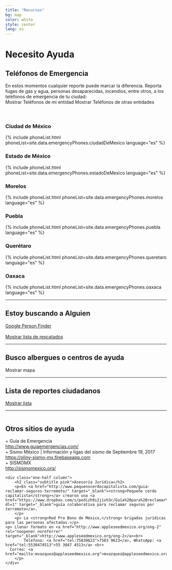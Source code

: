 ```yaml
---
title: "Recursos"
bg: map
color: white
style: center
lang: es
---
```

<div class="row">
  <h1 class="title">Necesito <span class="black">Ayuda</span></h1>
</div>
<div class="row">
  <h2 class="subtitle pink">Teléfonos de Emergencia</h2>
  En estos momentos cualquier reporte puede marcar la diferencia. Reporta fugas de gas y agua, personas
  desaparecidas, incendios, entre otros, a los teléfonos de emergencia de tu ciudad:
</div>

<div class="column">
     <a class="btn" id="shownear-list">
       Mostrar Teléfonos de mi entidad
     </a>
     <a class="btn" id="showfull-list">
       Mostrar Teléfonos de otras entidades
     </a>
</div>
<br>
<br>
<div class="row emergency-phones">
  <div class="column one-half cdmx">
    <h3 id="cdmx">Ciudad de México</h3>
    {% include phoneList.html phoneList=site.data.emergencyPhones.ciudadDeMexico language="es" %}
  </div>
  <div class="column one-half edo">
    <h3>Estado de México</h3>
    {% include phoneList.html phoneList=site.data.emergencyPhones.estadoDeMexico language="es" %}
  </div>
</div>
<div class="row">
  <div class="column one-half mor">
    <h3>Morelos</h3>
    {% include phoneList.html phoneList=site.data.emergencyPhones.morelos language="es" %}
  </div>
  <div class="column one-half pue">
    <h3>Puebla</h3>
    {% include phoneList.html phoneList=site.data.emergencyPhones.puebla language="es" %}
  </div>
</div>
<div class="row ">
  <div class="column one-half quer">
    <h3>Querétaro</h3>
    {% include phoneList.html phoneList=site.data.emergencyPhones.queretaro language="es" %}
  </div>
  <div class="column one-half oax">
    <h3>Oaxaca</h3>
    {% include phoneList.html phoneList=site.data.emergencyPhones.oaxaca language="es" %}
  </div>
</div>

<div class="row">
  <hr class="section-line">
	<h2 class="subtitle pink">Estoy buscando a Alguien</h2>
	<div class="icontain icontain--adjust">
		<a class="btn" href="https://google.org/personfinder/2017-puebla-mexico-earthquake"
       target="_blank" rel="noopener noreferrer">Google Person Finder</a>
		<br>
		<br>
		<a class="btn" href="#" id="rescued-sheet-container-btn">Mostrar lista de rescatados</a>
	</div>
</div>
<div class="row">
	<div id="rescued-sheet-container"></div>
</div>
<div class="row">
  <hr class="section-line">
  <h2 class="subtitle pink">Busco albergues o centros de ayuda</h2>
  <div class="icontain">
    <div id="critical-zones-container">
      <a class="btn" id="critical-zones-btn">Mostrar mapa</a>
    </div>
  </div>
</div>
<div class="row" id="reports-sheet-container">
  <hr class="section-line">
	<h2 class="subtitle pink">Lista de reportes ciudadanos</h2>
	<a class="btn" href="#" id="reports-sheet-container-btn">Mostrar lista</a>
</div>
<hr class="section-line">
<div class="row">
  <div class="one-half column">
		<h2 class="subtitle pink">Otros sitios de ayuda</h2>
		+ Guía de Emergencia<br>
		<a target="_blank" rel="noopener noreferrer" href="http://www.guiaemergencias.com/">http://www.guiaemergencias.com/</a><br>
		+ Sismo México | Información y ligas del sismo de Septiembre 19, 2017<br>
		<a target="_blank" rel="noopener noreferrer" href="https://pliny-sismo-mx.firebaseapp.com">https://pliny-sismo-mx.firebaseapp.com</a><br>
		+ SISMOMX<br>
		<a target="_blank" rel="noopener noreferrer" href="http://sismomexico.org/">http://sismomexico.org/</a><br>
	</div>

	<div class="one-half column">
		<h2 class="subtitle pink">Asesoría Jurídica</h2>
		<p>En <a href="http://www.pequenocerdocapitalista.com/guia-reclamar-seguros-terremoto/" target="_blank"><strong>Pequeño cerdo capitalista</strong></a> crearon una <a href="https://www.dropbox.com/s/pedizh9i2jivh3c/Guía%20para%20reclamar%20seguros%20por%20terremoto%20%202017.09.22.pdf?dl=1" target="_blank">guía colaborativa para reclamar seguros por terremoto</a>.
		</p>
		<p> La <strong>Red Pro Bono de México,</strong> brigadas jurídicas para las personas afectadas.</p>
    <p> Llenar formato en <a href="http://www.appleseedmexico.org/ong-2" rel="noopener noreferrer" target="_blank">http://www.appleseedmexico.org/ong-2</a><br>
			Teléfono: <a href="tel:75839623">7583 9623</a>, WhatsApp: <a href="tel:5530474513">55 3047 4513</a> <br>
      Correo: <a href="mailto:mvazquez@appleseedmexico.org">mvazquez@appleseedmexico.org</a>
		</p>
	</div>
</div>
